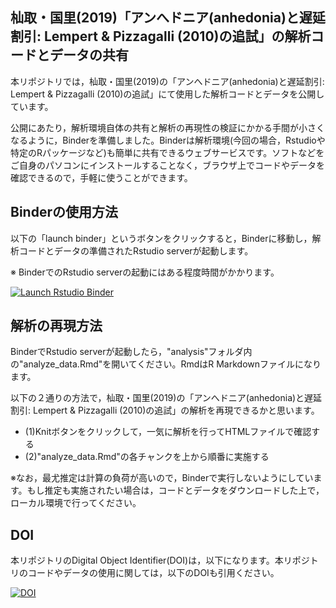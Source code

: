 ## 杣取・国里(2019)「アンへドニア(anhedonia)と遅延割引: Lempert & Pizzagalli (2010)の追試」の解析コードとデータの共有

本リポジトリでは，杣取・国里(2019)の「アンへドニア(anhedonia)と遅延割引: Lempert & Pizzagalli (2010)の追試」にて使用した解析コードとデータを公開しています。

公開にあたり，解析環境自体の共有と解析の再現性の検証にかかる手間が小さくなるように，Binderを準備しました。Binderは解析環境(今回の場合，Rstudioや特定のRパッケージなど)も簡単に共有できるウェブサービスです。ソフトなどをご自身のパソコンにインストールすることなく，ブラウザ上でコードやデータを確認できるので，手軽に使うことができます。

## Binderの使用方法

以下の「launch binder」というボタンをクリックすると，Binderに移動し，解析コードとデータの準備されたRstudio serverが起動します。

※ BinderでのRstudio serverの起動にはある程度時間がかかります。

<!-- badges: start -->
  [![Launch Rstudio Binder](http://mybinder.org/badge_logo.svg)](https://mybinder.org/v2/gh/ykunisato/somatori_kunisato_2019_replication_study/master?urlpath=rstudio)
<!-- badges: end -->

## 解析の再現方法

BinderでRstudio serverが起動したら，"analysis"フォルダ内の"analyze_data.Rmd"を開いてください。RmdはR Markdownファイルになります。

以下の２通りの方法で，杣取・国里(2019)の「アンへドニア(anhedonia)と遅延割引: Lempert & Pizzagalli (2010)の追試」の解析を再現できるかと思います。
- (1)Knitボタンをクリックして，一気に解析を行ってHTMLファイルで確認する
- (2)"analyze_data.Rmd"の各チャンクを上から順番に実施する

※なお，最尤推定は計算の負荷が高いので，Binderで実行しないようにしています。もし推定も実施されたい場合は，コードとデータをダウンロードした上で，ローカル環境で行ってください。

## DOI

本リポジトリのDigital Object Identifier(DOI)は，以下になります。本リポジトリのコードやデータの使用に関しては，以下のDOIも引用ください。

[![DOI](https://zenodo.org/badge/DOI/10.5281/zenodo.3402512.svg)](https://doi.org/10.5281/zenodo.3402512)

